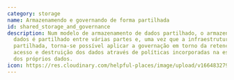 ```yaml
---
category: storage
name: Armazenamendo e governando de forma partilhada
id: shared_storage_and_governance
description: Num modelo de armazenamento de dados partilhado, o armazenamento de
  dados é partilhado entre várias partes e, uma vez que a infraestrutura é
  partilhada, torna-se possível aplicar a governação em torno da retenção,
  acesso e destruição dos dados através de políticas incorporadas na estrutura
  dos próprios dados.
icon: https://res.cloudinary.com/helpful-places/image/upload/v1664832797/dtpr-icons/storage/cloud_gvkk5g.svg
---
```

